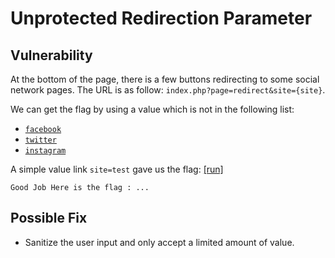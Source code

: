 # Unprotected Redirection Parameter

## Vulnerability

At the bottom of the page, there is a few buttons redirecting to some social network pages.
The URL is as follow: `index.php?page=redirect&site={site}`.

We can get the flag by using a value which is not in the following list:
- [`facebook`](http://darkly/index.php?page=redirect&site=facebook)
- [`twitter`](http://darkly/index.php?page=redirect&site=twitter)
- [`instagram`](http://darkly/index.php?page=redirect&site=instagram)

A simple value link `site=test` gave us the flag: [[run]](http://darkly/index.php?page=redirect&site=test)
```
Good Job Here is the flag : ...
```

## Possible Fix

- Sanitize the user input and only accept a limited amount of value.
